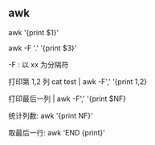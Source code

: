 ## awk

awk '{print $1}'

awk -F '.' '{print $3}'


-F : 以 xx 为分隔符

打印第 1,2 列 cat  test | awk -F',' '{print $1,$2}

打印最后一列 | awk -F',' '{print $NF}

统计列数: awk  '{print NF}'

取最后一行:  awk 'END {print}'

